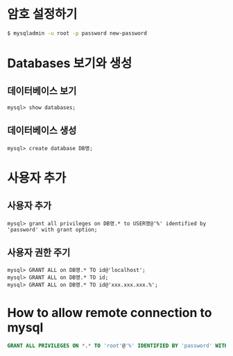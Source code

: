 # 암호 설정하기
```sh
$ mysqladmin -u root -p password new-password
```

# Databases 보기와 생성

## 데이터베이스 보기
```
mysql> show databases;
```

## 데이터베이스 생성
```
mysql> create database DB명;
```

# 사용자 추가

## 사용자 추가
```
mysql> grant all privileges on DB명.* to USER명@'%' identified by 'password' with grant option;
```

## 사용자 권한 주기
```
mysql> GRANT ALL on DB명.* TO id@'localhost';
mysql> GRANT ALL on DB명.* TO id;
mysql> GRANT ALL on DB명.* TO id@'xxx.xxx.xxx.%';
```

# How to allow remote connection to mysql
```sql
GRANT ALL PRIVILEGES ON *.* TO 'root'@'%' IDENTIFIED BY 'password' WITH GRANT OPTION;
```
